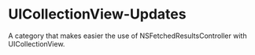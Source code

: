 UICollectionView-Updates
========================

A category that makes easier the use of NSFetchedResultsController with UICollectionView.
